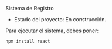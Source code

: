 <hi> Sistema de Registro </h1>


- Estado del proyecto: En construcción.

Para ejecutar el sistema, debes poner:

```npm install react```
